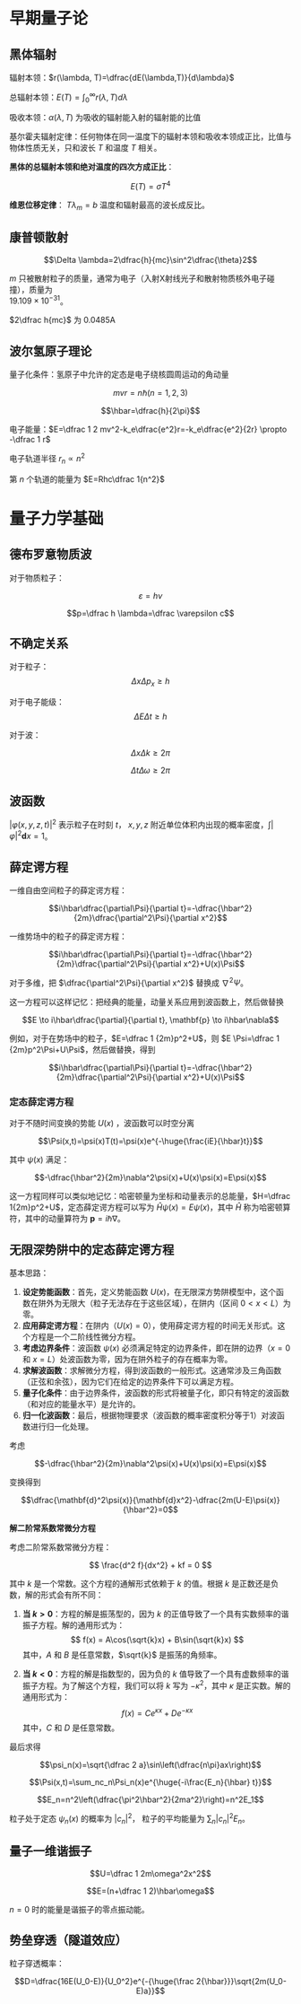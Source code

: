 
# 早期量子论

## 黑体辐射

辐射本领：$r(\lambda, T)=\dfrac{dE(\lambda,T)}{d\lambda}$

总辐射本领：$E(T)=\int_0^\infty r(\lambda,T)d\lambda$

吸收本领：$\alpha(\lambda, T)$ 为吸收的辐射能入射的辐射能的比值

基尔霍夫辐射定律：任何物体在同一温度下的辐射本领和吸收本领成正比，比值与物体性质无关，只和波长 $T$ 和温度 $T$ 相关。

**黑体的总辐射本领和绝对温度的四次方成正比**：

$$E(T)=\sigma T^4$$

**维恩位移定律**： $T\lambda_m=b$ 温度和辐射最高的波长成反比。

## 康普顿散射

$$\Delta \lambda=2\dfrac{h}{mc}\sin^2\dfrac{\theta}2$$

$m$ 只被散射粒子的质量，通常为电子（入射X射线光子和散射物质核外电子碰撞），质量为  
$19.109 \times 10^{−31}$。

$2\dfrac h{mc}$ 为 $0.0485 \text{A}$ 

## 波尔氢原子理论

量子化条件：氢原子中允许的定态是电子绕核圆周运动的角动量 

$$mvr=n\hbar (n=1,2,3)$$

$$\hbar=\dfrac{h}{2\pi}$$

电子能量：$E=\dfrac 1 2 mv^2-k_e\dfrac{e^2}r=-k_e\dfrac{e^2}{2r} \propto -\dfrac 1 r$

电子轨道半径 $r_n \propto n^2$

第 $n$ 个轨道的能量为 $E=Rhc\dfrac 1{n^2}$

# 量子力学基础

## 德布罗意物质波

对于物质粒子：

$$\varepsilon=h\nu$$


$$p=\dfrac h \lambda=\dfrac \varepsilon c$$
## 不确定关系

对于粒子：
$$\Delta x \Delta p_x \ge h$$

对于电子能级：
$$\Delta E\Delta t \ge h$$

对于波：

$$\Delta x\Delta k \ge 2 \pi$$

$$\Delta t \Delta \omega \ge 2\pi$$


## 波函数

$\vert \varphi(x,y,z,t)\vert^2$ 表示粒子在时刻 $t$， $x, y,  z$ 附近单位体积内出现的概率密度，$\int\vert\varphi\vert^2\mathbf{d}x=1$。


## 薛定谔方程

一维自由空间粒子的薛定谔方程：

$$i\hbar\dfrac{\partial\Psi}{\partial t}=-\dfrac{\hbar^2}{2m}\dfrac{\partial^2\Psi}{\partial x^2}$$

一维势场中的粒子的薛定谔方程：

$$i\hbar\dfrac{\partial\Psi}{\partial t}=-\dfrac{\hbar^2}{2m}\dfrac{\partial^2\Psi}{\partial x^2}+U(x)\Psi$$

对于多维，把 $\dfrac{\partial^2\Psi}{\partial x^2}$ 替换成 $\nabla^2\Psi$。

这一方程可以这样记忆：把经典的能量，动量关系应用到波函数上，然后做替换 

$$E \to i\hbar\dfrac{\partial}{\partial t}, \mathbf{p} \to i\hbar\nabla$$

例如，对于在势场中的粒子，$E=\dfrac 1 {2m}p^2+U$，则 $E \Psi=\dfrac 1 {2m}p^2\Psi+U\Psi$，然后做替换，得到

$$i\hbar\dfrac{\partial\Psi}{\partial t}=-\dfrac{\hbar^2}{2m}\dfrac{\partial^2\Psi}{\partial x^2}+U(x)\Psi$$

### 定态薛定谔方程

对于不随时间变换的势能 $U(x)$ ，波函数可以时空分离

$$\Psi(x,t)=\psi(x)T(t)=\psi(x)e^{-\huge{\frac{iE}{\hbar}t}}$$

其中 $\psi(x)$ 满足：

$$-\dfrac{\hbar^2}{2m}\nabla^2\psi(x)+U(x)\psi(x)=E\psi(x)$$
 
这一方程同样可以类似地记忆：哈密顿量为坐标和动量表示的总能量，$H=\dfrac 1{2m}p^2+U$，定态薛定谔方程可以写为 $\hat{H}\psi(x)=E\psi(x)$，其中 $\hat{H}$ 称为哈密顿算符，其中的动量算符为 $\mathbf{p} =i\hbar\nabla$。

## 无限深势阱中的定态薛定谔方程

基本思路：

1. **设定势能函数**：首先，定义势能函数 $U(x)$，在无限深方势阱模型中，这个函数在阱外为无限大（粒子无法存在于这些区域），在阱内（区间 $0 < x < L$）为零。
2. **应用薛定谔方程**：在阱内（$U(x)=0$），使用薛定谔方程的时间无关形式。这个方程是一个二阶线性微分方程。
3. **考虑边界条件**：波函数 $\psi(x)$ 必须满足特定的边界条件，即在阱的边界（$x=0$ 和 $x=L$）处波函数为零，因为在阱外粒子的存在概率为零。
4. **求解波函数**：求解微分方程，得到波函数的一般形式。这通常涉及三角函数（正弦和余弦），因为它们在给定的边界条件下可以满足方程。
5. **量子化条件**：由于边界条件，波函数的形式将被量子化，即只有特定的波函数（和对应的能量水平）是允许的。
6. **归一化波函数**：最后，根据物理要求（波函数的概率密度积分等于1）对波函数进行归一化处理。

考虑 

$$-\dfrac{\hbar^2}{2m}\nabla^2\psi(x)+U(x)\psi(x)=E\psi(x)$$

变换得到

$$\dfrac{\mathbf{d}^2\psi(x)}{\mathbf{d}x^2}-\dfrac{2m(U-E)\psi(x)}{\hbar^2}=0$$

**解二阶常系数常微分方程**

考虑二阶常系数常微分方程：

$$ \frac{d^2 f}{dx^2} + kf = 0 $$

其中 $k$ 是一个常数。这个方程的通解形式依赖于 $k$ 的值。根据 $k$ 是正数还是负数，解的形式会有所不同：

1. **当 $k > 0$**：方程的解是振荡型的，因为 $k$ 的正值导致了一个具有实数频率的谐振子方程。解的通用形式为：
   $$ f(x) = A\cos(\sqrt{k}x) + B\sin(\sqrt{k}x) $$
   其中，$A$ 和 $B$ 是任意常数，$\sqrt{k}$ 是振荡的角频率。

2. **当 $k < 0$**：方程的解是指数型的，因为负的 $k$ 值导致了一个具有虚数频率的谐振子方程。为了解这个方程，我们可以将 $k$ 写为 $-\kappa^2$，其中 $\kappa$ 是正实数。解的通用形式为：
   $$ f(x) = Ce^{\kappa x} + De^{-\kappa x} $$
   其中，$C$ 和 $D$ 是任意常数。

最后求得

$$\psi_n(x)=\sqrt{\dfrac 2 a}\sin\left(\dfrac{n\pi}ax\right)$$

$$\Psi(x,t)=\sum_nc_n\Psi_n(x)e^{\huge{-i\frac{E_n}{\hbar} t}}$$

$$E_n=n^2\left(\dfrac{\pi^2\hbar^2}{2ma^2}\right)=n^2E_1$$
	
粒子处于定态 $\psi_n(x)$ 的概率为 $\vert c_n \vert^2$， 粒子的平均能量为 $\sum_n\vert c_n \vert^2E_n$。

## 量子一维谐振子

$$U=\dfrac 1 2m\omega^2x^2$$

$$E=(n+\dfrac 1 2)\hbar\omega$$

$n=0$ 时的能量是谐振子的零点振动能。

## 势垒穿透（隧道效应）

粒子穿透概率：

$$D=\dfrac{16E(U_0-E)}{U_0^2}e^{-{\huge{\frac 2{\hbar}}}\sqrt{2m(U_0-E)a}}$$